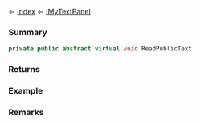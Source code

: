 ← [Index](Api-Index) ← [IMyTextPanel](Sandbox.ModAPI.Ingame.IMyTextPanel)

### Summary

```csharp
private public abstract virtual void ReadPublicText
```

### Returns

### Example

### Remarks

